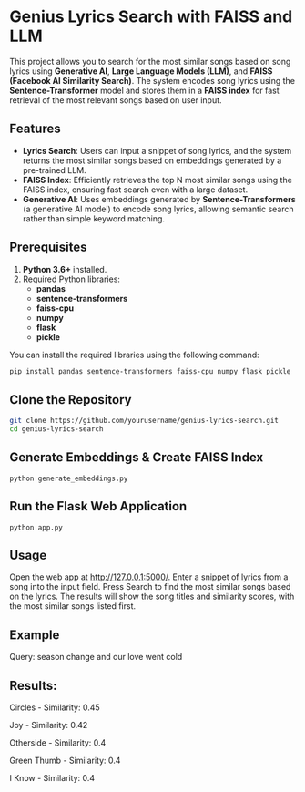 # Genius Lyrics Search with FAISS and LLM

This project allows you to search for the most similar songs based on song lyrics using **Generative AI**, **Large Language Models (LLM)**, and **FAISS (Facebook AI Similarity Search)**. The system encodes song lyrics using the **Sentence-Transformer** model and stores them in a **FAISS index** for fast retrieval of the most relevant songs based on user input.

## Features

- **Lyrics Search**: Users can input a snippet of song lyrics, and the system returns the most similar songs based on embeddings generated by a pre-trained LLM.
- **FAISS Index**: Efficiently retrieves the top N most similar songs using the FAISS index, ensuring fast search even with a large dataset.
- **Generative AI**: Uses embeddings generated by **Sentence-Transformers** (a generative AI model) to encode song lyrics, allowing semantic search rather than simple keyword matching.

## Prerequisites

1. **Python 3.6+** installed.
2. Required Python libraries:
    - **pandas**
    - **sentence-transformers**
    - **faiss-cpu**
    - **numpy**
    - **flask**
    - **pickle**

You can install the required libraries using the following command:

```bash
pip install pandas sentence-transformers faiss-cpu numpy flask pickle
```

## Clone the Repository
```bash
git clone https://github.com/yourusername/genius-lyrics-search.git
cd genius-lyrics-search
```

## Generate Embeddings & Create FAISS Index

```
python generate_embeddings.py
```

## Run the Flask Web Application
```
python app.py
```
## Usage
Open the web app at http://127.0.0.1:5000/.
Enter a snippet of lyrics from a song into the input field.
Press Search to find the most similar songs based on the lyrics.
The results will show the song titles and similarity scores, with the most similar songs listed first.

## Example

Query: season change and our love went cold 

## Results:
Circles - Similarity: 0.45

Joy - Similarity: 0.42

Otherside - Similarity: 0.4

Green Thumb - Similarity: 0.4

I Know - Similarity: 0.4



